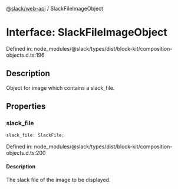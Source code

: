 [@slack/web-api](../index.md) / SlackFileImageObject

# Interface: SlackFileImageObject

Defined in: node\_modules/@slack/types/dist/block-kit/composition-objects.d.ts:196

## Description

Object for image which contains a slack_file.

## Properties

### slack\_file

```ts
slack_file: SlackFile;
```

Defined in: node\_modules/@slack/types/dist/block-kit/composition-objects.d.ts:200

#### Description

The slack file of the image to be displayed.
